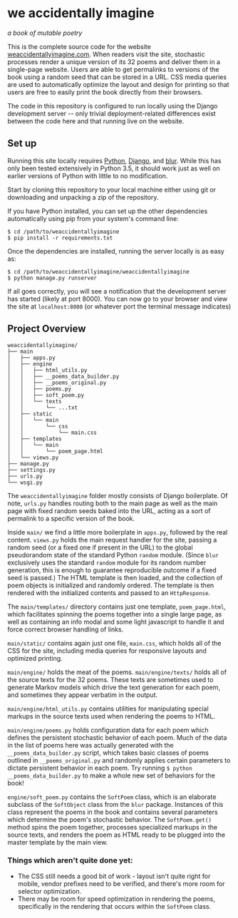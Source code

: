 # we accidentally imagine
*a book of mutable poetry*

This is the complete source code for the website
[weaccidentallyimagine.com](weaccidentallyimagine.com).
When readers visit the site, stochastic processes render a unique version
of its 32 poems and deliver them in a single-page website. Users are able
to get permalinks to versions of the book using a random seed that can be
stored in a URL. CSS media queries are used to automatically optimize
the layout and design for printing so that users are free to easily print
the book directly from their browsers.

The code in this repository is configured to run locally using the Django
development server -- only trivial deployment-related differences exist
between the code here and that running live on the website.

## Set up

Running this site locally requires [Python](https://www.python.org/),
[Django](https://www.djangoproject.com/),
and [blur](https://github.com/ajyoon/blur).
While this has only been tested extensively in Python 3.5, it should work
just as well on earlier versions of Python with little to no modification.

Start by cloning this repository to your local machine either using git
or downloading and unpacking a zip of the repository.

If you have Python installed, you can set up the other dependencies
automatically using pip from your system's command line:

    $ cd /path/to/weaccidentallyimagine
    $ pip install -r requirements.txt

Once the dependencies are installed, running the server locally is as
easy as:

    $ cd /path/to/weaccidentallyimagine/weaccidentallyimagine
    $ python manage.py runserver

If all goes correctly, you will see a notification that the development
server has started (likely at port 8000). You can now go to your browser
and view the site at `localhost:8000` (or whatever port the terminal
message indicates)

## Project Overview
```
weaccidentallyimagine/
├── main
│   ├── apps.py
│   ├── engine
│   │   ├── html_utils.py
│   │   ├── __poems_data_builder.py
│   │   ├── __poems_original.py
│   │   ├── poems.py
│   │   ├── soft_poem.py
│   │   └── texts
│   │       └── ...txt
│   ├── static
│   │   └── main
│   │       └── css
│   │           └── main.css
│   ├── templates
│   │   └── main
│   │       └── poem_page.html
│   └── views.py
├── manage.py
├── settings.py
├── urls.py
└── wsgi.py
```
The `weaccidentallyimagine` folder mostly consists of Django boilerplate.
Of note, `urls.py` handles routing both to the main page as well as
the main page with fixed random seeds baked into the URL, acting as a sort
of permalink to a specific version of the book.

Inside `main/` we find a little more boilerplate in `apps.py`, followed by
the real content. `views.py` holds the main request handler for the
site, passing a random seed (or a fixed one if present in the URL) to
the global pseudorandom state of the standard Python `random` module.
(Since `blur` exclusively uses the standard `random` module for its random
number generation, this is enough to guarantee reproducible outcome if a
fixed seed is passed.) The HTML template is then loaded, and the collection
of poem objects is initialized and randomly ordered. The template is then
rendered with the initialized contents and passed to an `HttpResponse`.

The `main/templates/` directory contains just one template, `poem_page.html`,
which facilitates spinning the poems together into a single large page, as
well as containing an info modal and some light javascript to handle it and
force correct browser handling of links.

`main/static/` contains again just one file, `main.css`, which holds
all of the CSS for the site, including media queries for responsive layouts
and optimized printing.

`main/engine/` holds the meat of the poems.
`main/engine/texts/` holds all of the source texts for the 32 poems.
These texts are sometimes used to generate Markov models which drive the text
generation for each poem, and sometimes they appear verbatim in the output.

`main/engine/html_utils.py` contains utilities for manipulating special
markups in the source texts used when rendering the poems to HTML.

`main/engine/poems.py` holds configuration data for each poem which defines
the persistent stochastic behavior of each poem. Much of the data
in the list of poems here was actually generated with the
`__poems_data_builder.py` script, which takes basic classes of poems outlined
in `__poems_original.py` and randomly applies certain parameters to dictate
persistent behavior in each poem. Try running
`$ python __poems_data_builder.py` to make a whole new set of behaviors
for the book!

`engine/soft_poem.py` contains the `SoftPoem` class, which is an elaborate
subclass of the `SoftObject` class from the `blur` package. Instances of this
class represent the poems in the book and contains several parameters
which determine the poem's stochastic behavior.
The `SoftPoem.get()` method spins the poem together, processes specialized
markups in the source texts, and renders the poem as HTML ready to be plugged
into the master template by the main view.

### Things which aren't quite done yet:

* The CSS still needs a good bit of work - layout isn't quite right
  for mobile, vendor prefixes need to be verified, and there's more
  room for selector optimization.
* There may be room for speed optimization in rendering the poems,
  specifically in the rendering that occurs within the `SoftPoem` class.
